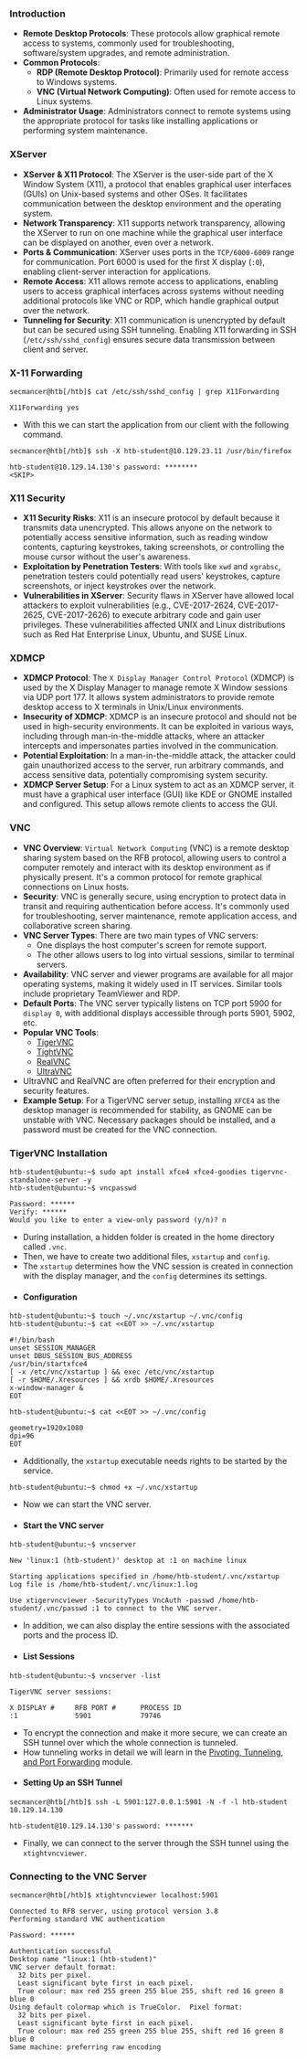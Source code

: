 ### Introduction
- **Remote Desktop Protocols**: These protocols allow graphical remote access to systems, commonly used for troubleshooting, software/system upgrades, and remote administration.
- **Common Protocols**:
    - **RDP (Remote Desktop Protocol)**: Primarily used for remote access to Windows systems.
    - **VNC (Virtual Network Computing)**: Often used for remote access to Linux systems.
- **Administrator Usage**: Administrators connect to remote systems using the appropriate protocol for tasks like installing applications or performing system maintenance.



### XServer
- **XServer & X11 Protocol**: The XServer is the user-side part of the X Window System (X11), a protocol that enables graphical user interfaces (GUIs) on Unix-based systems and other OSes. It facilitates communication between the desktop environment and the operating system.
- **Network Transparency**: X11 supports network transparency, allowing the XServer to run on one machine while the graphical user interface can be displayed on another, even over a network.
- **Ports & Communication**: XServer uses ports in the `TCP/6000-6009` range for communication. Port 6000 is used for the first X display (`:0`), enabling client-server interaction for applications.
- **Remote Access**: X11 allows remote access to applications, enabling users to access graphical interfaces across systems without needing additional protocols like VNC or RDP, which handle graphical output over the network.
- **Tunneling for Security**: X11 communication is unencrypted by default but can be secured using SSH tunneling. Enabling X11 forwarding in SSH (`/etc/ssh/sshd_config`) ensures secure data transmission between client and server.



### X-11 Forwarding
```shell-session
secmancer@htb[/htb]$ cat /etc/ssh/sshd_config | grep X11Forwarding

X11Forwarding yes
```
- With this we can start the application from our client with the following command.
```shell-session
secmancer@htb[/htb]$ ssh -X htb-student@10.129.23.11 /usr/bin/firefox

htb-student@10.129.14.130's password: ********
<SKIP>
```



### X11 Security
- **X11 Security Risks**: X11 is an insecure protocol by default because it transmits data unencrypted. This allows anyone on the network to potentially access sensitive information, such as reading window contents, capturing keystrokes, taking screenshots, or controlling the mouse cursor without the user's awareness.
- **Exploitation by Penetration Testers**: With tools like `xwd` and `xgrabsc`, penetration testers could potentially read users' keystrokes, capture screenshots, or inject keystrokes over the network.
- **Vulnerabilities in XServer**: Security flaws in XServer have allowed local attackers to exploit vulnerabilities (e.g., CVE-2017-2624, CVE-2017-2625, CVE-2017-2626) to execute arbitrary code and gain user privileges. These vulnerabilities affected UNIX and Linux distributions such as Red Hat Enterprise Linux, Ubuntu, and SUSE Linux.



### XDMCP
- **XDMCP Protocol**: The `X Display Manager Control Protocol` (XDMCP) is used by the X Display Manager to manage remote X Window sessions via UDP port 177. It allows system administrators to provide remote desktop access to X terminals in Unix/Linux environments.
- **Insecurity of XDMCP**: XDMCP is an insecure protocol and should not be used in high-security environments. It can be exploited in various ways, including through man-in-the-middle attacks, where an attacker intercepts and impersonates parties involved in the communication.
- **Potential Exploitation**: In a man-in-the-middle attack, the attacker could gain unauthorized access to the server, run arbitrary commands, and access sensitive data, potentially compromising system security.
- **XDMCP Server Setup**: For a Linux system to act as an XDMCP server, it must have a graphical user interface (GUI) like KDE or GNOME installed and configured. This setup allows remote clients to access the GUI.



### VNC
- **VNC Overview**: `Virtual Network Computing` (VNC) is a remote desktop sharing system based on the RFB protocol, allowing users to control a computer remotely and interact with its desktop environment as if physically present. It's a common protocol for remote graphical connections on Linux hosts.
- **Security**: VNC is generally secure, using encryption to protect data in transit and requiring authentication before access. It's commonly used for troubleshooting, server maintenance, remote application access, and collaborative screen sharing.
- **VNC Server Types**: There are two main types of VNC servers:
    - One displays the host computer's screen for remote support.
    - The other allows users to log into virtual sessions, similar to terminal servers.
- **Availability**: VNC server and viewer programs are available for all major operating systems, making it widely used in IT services. Similar tools include proprietary TeamViewer and RDP.
- **Default Ports**: The VNC server typically listens on TCP port 5900 for `display 0`, with additional displays accessible through ports 5901, 5902, etc.
- **Popular VNC Tools**:
    - [TigerVNC](https://tigervnc.org/)
    - [TightVNC](https://www.tightvnc.com/)
    - [RealVNC](https://www.realvnc.com/en/)
    - [UltraVNC](https://uvnc.com/)
- UltraVNC and RealVNC are often preferred for their encryption and security features.
- **Example Setup**: For a TigerVNC server setup, installing `XFCE4` as the desktop manager is recommended for stability, as GNOME can be unstable with VNC. Necessary packages should be installed, and a password must be created for the VNC connection.



### TigerVNC Installation
```shell-session
htb-student@ubuntu:~$ sudo apt install xfce4 xfce4-goodies tigervnc-standalone-server -y
htb-student@ubuntu:~$ vncpasswd 

Password: ******
Verify: ******
Would you like to enter a view-only password (y/n)? n
```
- During installation, a hidden folder is created in the home directory called `.vnc`. 
- Then, we have to create two additional files, `xstartup` and `config`. 
- The `xstartup` determines how the VNC session is created in connection with the display manager, and the `config` determines its settings.
- #### Configuration
```shell-session
htb-student@ubuntu:~$ touch ~/.vnc/xstartup ~/.vnc/config
htb-student@ubuntu:~$ cat <<EOT >> ~/.vnc/xstartup

#!/bin/bash
unset SESSION_MANAGER
unset DBUS_SESSION_BUS_ADDRESS
/usr/bin/startxfce4
[ -x /etc/vnc/xstartup ] && exec /etc/vnc/xstartup
[ -r $HOME/.Xresources ] && xrdb $HOME/.Xresources
x-window-manager &
EOT
```
```shell-session
htb-student@ubuntu:~$ cat <<EOT >> ~/.vnc/config

geometry=1920x1080
dpi=96
EOT
```
- Additionally, the `xstartup` executable needs rights to be started by the service.
```shell-session
htb-student@ubuntu:~$ chmod +x ~/.vnc/xstartup
```
- Now we can start the VNC server.
- #### Start the VNC server
```shell-session
htb-student@ubuntu:~$ vncserver

New 'linux:1 (htb-student)' desktop at :1 on machine linux

Starting applications specified in /home/htb-student/.vnc/xstartup
Log file is /home/htb-student/.vnc/linux:1.log

Use xtigervncviewer -SecurityTypes VncAuth -passwd /home/htb-student/.vnc/passwd :1 to connect to the VNC server.
```
- In addition, we can also display the entire sessions with the associated ports and the process ID.
- #### List Sessions
```shell-session
htb-student@ubuntu:~$ vncserver -list

TigerVNC server sessions:

X DISPLAY #     RFB PORT #      PROCESS ID
:1              5901            79746
```
- To encrypt the connection and make it more secure, we can create an SSH tunnel over which the whole connection is tunneled. 
- How tunneling works in detail we will learn in the [Pivoting, Tunneling, and Port Forwarding](https://academy.hackthebox.com/module/details/158) module.
- #### Setting Up an SSH Tunnel
```shell-session
secmancer@htb[/htb]$ ssh -L 5901:127.0.0.1:5901 -N -f -l htb-student 10.129.14.130

htb-student@10.129.14.130's password: *******
```
- Finally, we can connect to the server through the SSH tunnel using the `xtightvncviewer`.



### Connecting to the VNC Server
```shell-session
secmancer@htb[/htb]$ xtightvncviewer localhost:5901

Connected to RFB server, using protocol version 3.8
Performing standard VNC authentication

Password: ******

Authentication successful
Desktop name "linux:1 (htb-student)"
VNC server default format:
  32 bits per pixel.
  Least significant byte first in each pixel.
  True colour: max red 255 green 255 blue 255, shift red 16 green 8 blue 0
Using default colormap which is TrueColor.  Pixel format:
  32 bits per pixel.
  Least significant byte first in each pixel.
  True colour: max red 255 green 255 blue 255, shift red 16 green 8 blue 0
Same machine: preferring raw encoding
```